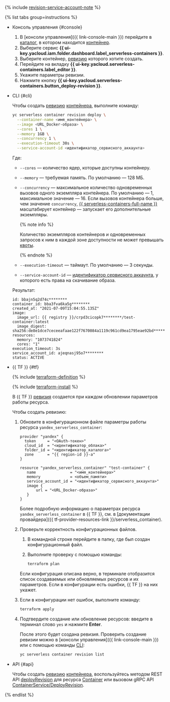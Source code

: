 {% include [revision-service-account-note](./revision-service-account-note.md) %}

{% list tabs group=instructions %}

- Консоль управления {#console}

  1. В [консоли управления]({{ link-console-main }}) перейдите в [каталог](../../resource-manager/concepts/resources-hierarchy.md#folder), в котором находится [контейнер](../../serverless-containers/concepts/container.md).
  1. Выберите сервис **{{ ui-key.yacloud.iam.folder.dashboard.label_serverless-containers }}**.
  1. Выберите контейнер, [ревизию](../../serverless-containers/concepts/container.md#revision) которого хотите создать.
  1. Перейдите на вкладку **{{ ui-key.yacloud.serverless-containers.label_editor }}**.
  1. Укажите параметры ревизии.
  1. Нажмите кнопку **{{ ui-key.yacloud.serverless-containers.button_deploy-revision }}**.

- CLI {#cli}

  Чтобы создать [ревизию](../../serverless-containers/concepts/container.md#revision) [контейнера](../../serverless-containers/concepts/container.md), выполните команду:

  ```bash
  yc serverless container revision deploy \
    --container-name <имя_контейнера> \
	--image <URL_Docker-образа> \
	--cores 1 \
	--memory 1GB \
	--concurrency 1 \
	--execution-timeout 30s \
	--service-account-id <идентификатор_сервисного_аккаунта>
  ```

  Где:
  * `--cores` — количество ядер, которые доступны контейнеру.
  * `--memory` — требуемая память. По умолчанию — 128 МБ.
  * `--concurrency` — максимальное количество одновременных вызовов одного экземпляра контейнера. По умолчанию — 1, максимальное значение — 16. Если вызовов контейнера больше, чем значение `concurrency`, [{{ serverless-containers-full-name }}](../../serverless-containers/) масштабирует контейнер — запускает его дополнительные экземпляры.

    {% note info %}

	Количество экземпляров контейнеров и одновременных запросов к ним в каждой зоне доступности не может превышать [квоты](../../serverless-containers/concepts/limits.md#serverless-containers-quotas).

	{% endnote %}

  * `--execution-timeout` — таймаут. По умолчанию — 3 секунды.
  * `--service-account-id` — [идентификатор сервисного аккаунта](../../iam/operations/sa/get-id.md), у которого есть права на скачивание образа.

  Результат:

  ```text
  id: bbajn5q2d74c********
  container_id: bba3fva6ka5g********
  created_at: "2021-07-09T15:04:55.135Z"
  image:
	image_url: {{ registry }}/crpd3cicopk7********/test-container:latest
	image_digest: sha256:de8e1dce7ceceeafaae122f7670084a1119c961cd9ea1795eae92bd********
  resources:
	memory: "1073741824"
	cores: "1"
  execution_timeout: 3s
  service_account_id: ajeqnasj95o7********
  status: ACTIVE
  ```

- {{ TF }} {#tf}

  {% include [terraform-definition](../../_tutorials/_tutorials_includes/terraform-definition.md) %}

  {% include [terraform-install](../../_includes/terraform-install.md) %}

  В {{ TF }} [ревизия](../../serverless-containers/concepts/container.md#revision) создается при каждом обновлении параметров работы ресурса.

  Чтобы создать ревизию:
  1. Обновите в конфигурационном файле параметры работы ресурса `yandex_serverless_container`:

     ```hcl
     provider "yandex" {
       token     = "<OAuth-токен>"
       cloud_id  = "<идентификатор_облака>"
       folder_id = "<идентификатор_каталога>"
       zone      = "{{ region-id }}-a"
     }

     resource "yandex_serverless_container" "test-container" {
        name               = "<имя_контейнера>"
        memory             = <объем_памяти>
        service_account_id = "<идентификатор_сервисного_аккаунта>"
        image {
            url = "<URL_Docker-образа>"
        }
     }
     ```

     Более подробную информацию о параметрах ресурса `yandex_serverless_container` в {{ TF }}, см. в [документации провайдера]({{ tf-provider-resources-link }}/serverless_container).
  1. Проверьте корректность конфигурационных файлов.
     1. В командной строке перейдите в папку, где был создан конфигурационный файл.
     1. Выполните проверку с помощью команды:

        ```bash
        terraform plan
        ```

     Если конфигурация описана верно, в терминале отобразится список создаваемых или обновляемых ресурсов и их параметров. Если в конфигурации есть ошибки, {{ TF }} на них укажет.
  1. Если в конфигурации нет ошибок, выполните команду:

     ```bash
     terraform apply
     ```

  1. Подтвердите создание или обновление ресурсов: введите в терминал слово `yes` и нажмите **Enter**.

     После этого будет создана ревизия. Проверить создание ревизии можно в [консоли управления]({{ link-console-main }}) или с помощью команды [CLI](../../cli/):

     ```bash
     yc serverless container revision list
     ```

- API {#api}

  Чтобы создать [ревизию](../../serverless-containers/concepts/container.md#revision) [контейнера](../../serverless-containers/concepts/container.md), воспользуйтесь методом REST API [deployRevision](../../serverless-containers/containers/api-ref/Container/deployRevision.md) для ресурса [Container](../../serverless-containers/containers/api-ref/Container/index.md) или вызовом gRPC API [ContainerService/DeployRevision](../../serverless-containers/containers/api-ref/grpc/container_service.md#DeployRevision).

{% endlist %}